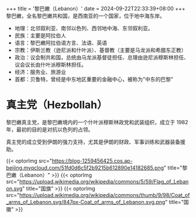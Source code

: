 +++
title = '黎巴嫩（Lebanon）'
date = 2024-09-22T22:33:39+08:00
+++
黎巴嫩，全名黎巴嫩共和国，是西南亚的一个国家，位于地中海东岸。
<!--more-->
- 地理：北邻叙利亚、南邻以色列、西邻地中海、东邻叙利亚。
- 民族：主要是阿拉伯人
- 语言：黎巴嫩阿拉伯语方言、法语、英语
- 宗教：伊斯兰教（逊尼派和什叶派）、基督教（主要是马龙派和希腊东正教）
- 政治：议会制共和国，总统由马龙派基督徒担任、总理由逊尼派穆斯林担任、议会议长由什叶派穆斯林担任。
- 经济：服务业、旅游业
- 首都：贝鲁特，曾经是中东地区重要的金融中心，被称为"中东的巴黎"

# 真主党（Hezbollah）
黎巴嫩真主党，是黎巴嫩境内的一个什叶派穆斯林政党和武装组织，成立于 1982 年，最初的目的是对抗以色列的占领。

真主党的成立受到伊朗的强力支持，尤其是伊朗的财政、军事训练和武器装备援助。

{{< optorImg src="https://blog-1259456425.cos.ap-beijing.myqcloud.com/51fd0d6c5f2b9215b612890e14182685.png" title="黎巴嫩（Lebanon）" >}}
{{< optorImg src="https://upload.wikimedia.org/wikipedia/commons/5/59/Flag_of_Lebanon.svg" title="国旗" >}}
{{< optorImg src="https://upload.wikimedia.org/wikipedia/commons/thumb/9/98/Coat_of_arms_of_Lebanon.svg/847px-Coat_of_arms_of_Lebanon.svg.png" title="国徽" >}}
